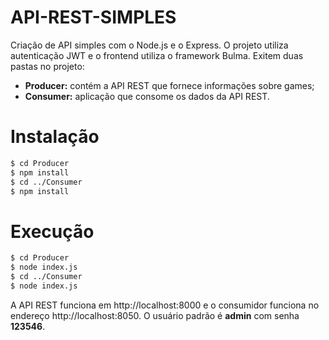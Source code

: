 # API-REST-SIMPLES
Criação de API simples com o Node.js e o Express. O projeto utiliza autenticação JWT e o frontend utiliza o framework Bulma.
Exitem duas pastas no projeto:
 - **Producer:** contém a API REST que fornece informações sobre games;
 - **Consumer:** aplicação que consome os dados da API REST.
# Instalação
```sh
$ cd Producer
$ npm install
$ cd ../Consumer
$ npm install
```
# Execução
```sh
$ cd Producer
$ node index.js
$ cd ../Consumer
$ node index.js
```
A API REST funciona em http://localhost:8000 e o consumidor funciona no endereço http://localhost:8050. O usuário padrão é **admin** com senha **123546**.
